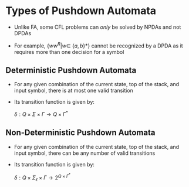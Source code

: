 # Types of Pushdown Automata

- Unlike FA, some CFL problems can *only* be solved by NPDAs and not DPDAs

- For example, {$ww^R | w \in$ {$a, b$}*} cannot be recognized by a DPDA as it
requires more than one decision for a symbol

## Deterministic Pushdown Automata

- For any given combination of the current state, top of the stack, and input symbol,
there is at most one valid transition

- Its transition function is given by:

    $\delta: Q \times{\Sigma} \times{\Gamma} \rightarrow{Q \times{\Gamma}^*}$

## Non-Deterministic Pushdown Automata

- For any given combination of the current state, top of the stack, and input symbol,
there can be any number of valid transitions

- Its transition function is given by:

    $\delta: Q \times{\Sigma_\epsilon} \times{\Gamma} \rightarrow{2^{Q \times{\Gamma}^*}}$
